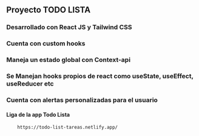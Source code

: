 ## Proyecto TODO LISTA 

### Desarrollado con React JS y Tailwind CSS

### Cuenta con custom hooks

### Maneja un estado global con Context-api

### Se Manejan hooks propios de react como useState, useEffect, useReducer etc

### Cuenta con alertas personalizadas para el usuario


#### Liga de la app Todo Lista

```
    https://todo-list-tareas.netlify.app/
```

